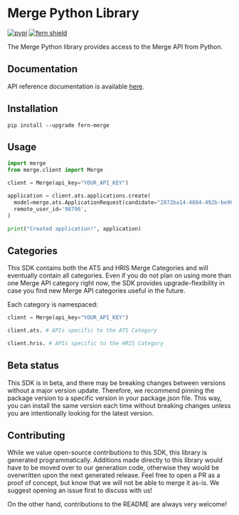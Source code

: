 
# Merge Python Library

[![pypi](https://img.shields.io/pypi/v/fern-merge.svg)](https://pypi.python.org/pypi/fern-merge)
[![fern shield](https://img.shields.io/badge/%F0%9F%8C%BF-SDK%20generated%20by%20Fern-brightgreen)](https://github.com/fern-api/fern)

The Merge Python library provides access to the Merge API from Python.

## Documentation

API reference documentation is available [here](https://docs.merge.dev/).

## Installation

```
pip install --upgrade fern-merge
```

## Usage

```python
import merge
from merge.client import Merge

client = Merge(api_key="YOUR_API_KEY")

application = client.ats.applications.create(
  model=merge.ats.ApplicationRequest(candidate="2872ba14-4084-492b-be96-e5eee6fc33ef"),
  remote_user_id='98796',
)

print("Created application!", application)
```

## Categories

This SDK contains both the ATS and HRIS Merge Categories and will eventually contain all categories. Even if you do not plan on using more than one Merge API category right now, the SDK provides upgrade-flexibility in case you find new Merge API categories useful in the future.

Each category is namespaced: 
```python
client = Merge(api_key="YOUR_API_KEY")

client.ats. # APIs specific to the ATS Category

client.hris. # APIs specific to the HRIS Category
```

## Beta status

This SDK is in beta, and there may be breaking changes between versions without a major version update. Therefore, we recommend pinning the package version to a specific version in your package.json file. This way, you can install the same version each time without breaking changes unless you are intentionally looking for the latest version.

## Contributing

While we value open-source contributions to this SDK, this library is generated programmatically. Additions made directly to this library would have to be moved over to our generation code, otherwise they would be overwritten upon the next generated release. Feel free to open a PR as a proof of concept, but know that we will not be able to merge it as-is. We suggest opening an issue first to discuss with us!

On the other hand, contributions to the README are always very welcome!
